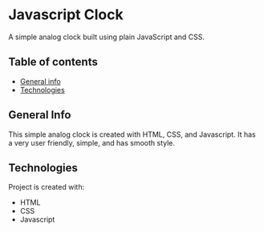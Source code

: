 # Javascript Clock
A simple analog clock built using plain JavaScript and CSS.

## Table of contents
* [General info](#general-info)
* [Technologies](#technologies)

## General Info
This simple analog clock is created with HTML, CSS, and Javascript. It has a very user friendly, simple, and has smooth style. 

## Technologies
Project is created with:
* HTML
* CSS
* Javascript